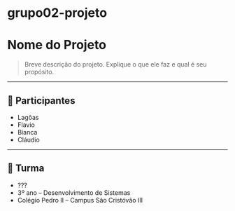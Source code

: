 # grupo02-projeto
# Nome do Projeto

> Breve descrição do projeto. Explique o que ele faz e qual é seu propósito.

---

## 👥 Participantes

- Lagôas
- Flavio
- Bianca
- Cláudio

---

## 🏫 Turma
- ???
- 3º ano – Desenvolvimento de Sistemas  
- Colégio Pedro II – Campus São Cristóvão III
